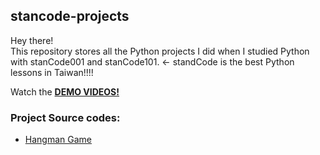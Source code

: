 ## stancode-projects

Hey there!\
This repository stores all the Python projects I did when I studied Python with stanCode001 and stanCode101.
← standCode is the best Python lessons in Taiwan!!!!

Watch the **[DEMO VIDEOS!](https://drive.google.com/drive/folders/1Gi3bn9qPW_gR0ISyGzVPLd5Bztdvd7rF?fbclid=IwAR36BW3v_bHn-Idsh-0_ROSWLwrXOzoervZId25OOzH2LX4b6FCGDfULdDg)**

### Project Source codes:

* [Hangman Game]()
